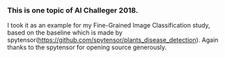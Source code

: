 ### This is one topic of AI Challeger 2018.
I took it as an example for my Fine-Grained Image Classification study, based on the baseline which is made by spytensor(https://github.com/spytensor/plants_disease_detection).
Again thanks to the spytensor for opening source generously.
















































































